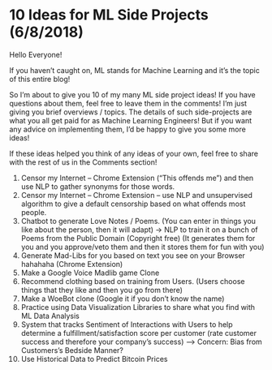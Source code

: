 # 10 Ideas for ML Side Projects (6/8/2018)

Hello Everyone!

If you haven’t caught on, ML stands for Machine Learning and it’s the topic of this entire blog!

So I’m about to give you 10 of my many ML side project ideas! If you have questions about them, feel free to leave them in the comments! I’m just giving you brief overviews / topics. The details of such side-projects are what you all get paid for as Machine Learning Engineers! But if you want any advice on implementing them, I’d be happy to give you some more ideas!

If these ideas helped you think of any ideas of your own, feel free to share with the rest of us in the Comments section!

1. Censor my Internet – Chrome Extension (“This offends me”) and then use NLP to gather synonyms for those words.
1. Censor my Internet – Chrome Extension – use NLP and unsupervised algorithm to give a default censorship based on what offends most people.
1. Chatbot to generate Love Notes / Poems. (You can enter in things you like about the person, then it will adapt) -> NLP to train it on a bunch of Poems from the Public Domain (Copyright free) (It generates them for you and you approve/veto them and then it stores them for fun with you)
1. Generate Mad-Libs for you based on text you see on your Browser hahahaha (Chrome Extension)
1. Make a Google Voice Madlib game Clone
1. Recommend clothing based on training from Users. (Users choose things that they like and then you go from there)
1. Make a WoeBot clone (Google it if you don’t know the name)
1. Practice using Data Visualization Libraries to share what you find with ML Data Analysis 
1. System that tracks Sentiment of Interactions with Users to help determine a fulfillment/satisfaction score per customer (rate customer success and therefore your company’s success) –> Concern: Bias from Customers’s Bedside Manner?
1. Use Historical Data to Predict Bitcoin Prices